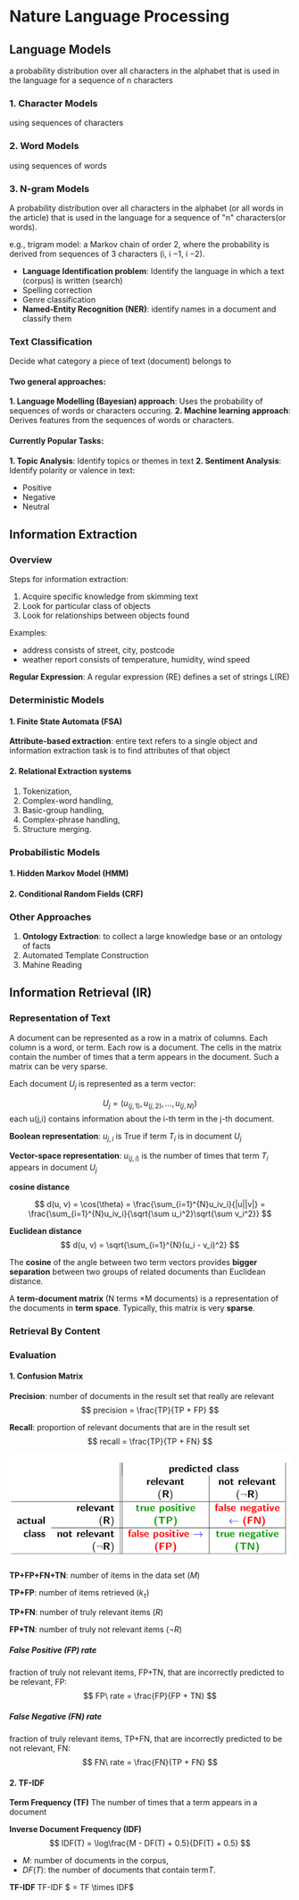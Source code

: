 # Nature Language Processing

## Language Models

a probability distribution over all characters in the alphabet that is used in the language for a sequence of n characters

### 1. Character Models
using sequences of characters

### 2. Word Models
using sequences of words

### 3. N-gram Models

A probability distribution over all characters in the alphabet (or all words in the article) that is used in the language for a sequence of "n" characters(or words).

e.g., trigram model: a Markov chain of order 2, where the probability is derived from sequences of 3 characters (i, i −1, i −2).

- **Language Identification problem**: Identify the language in which a text (corpus) is written (search)
- Spelling correction
- Genre classification
- **Named-Entity Recognition (NER)**: identify names in a document and classify them



### Text Classification 
Decide what category a piece of text (document) belongs to

#### Two general approaches:

**1. Language Modelling (Bayesian) approach**: Uses the probability of sequences of words or characters occuring.
**2. Machine learning approach**: Derives features from the sequences of words or characters.

#### Currently Popular Tasks:

**1. Topic Analysis**: Identify topics or themes in text
**2. Sentiment Analysis**: Identify polarity or valence in text:

- Positive
- Negative
- Neutral



## Information Extraction

### Overview

Steps for information extraction:
1. Acquire specific knowledge from skimming text
2. Look for particular class of objects
3. Look for relationships between objects found

Examples:

- address consists of street, city, postcode
- weather report consists of temperature, humidity, wind speed

**Regular Expression**: A regular expression (RE) defines a set of strings L(RE)



### Deterministic Models

#### 1. Finite State Automata (FSA)
**Attribute-based extraction**: entire text refers to a single object and information extraction task is to find attributes of that object

#### 2. Relational Extraction systems
1. Tokenization,
2. Complex-word handling,
3. Basic-group handling,
4. Complex-phrase handling,
5. Structure merging.



### Probabilistic Models

#### 1. Hidden Markov Model (HMM)

#### 2. Conditional Random Fields (CRF)



### Other Approaches
1. **Ontology Extraction**: to collect a large knowledge base or an ontology of facts
2. Automated Template Construction
3. Mahine Reading

## Information Retrieval (IR)

### Representation of Text
A document can be represented as a row in a matrix of columns. Each column is a word, or term. Each row is a document. The cells in the matrix contain the number of times that a term appears in the document. Such a matrix can be very sparse.

Each document $U_j$ is represented as a term vector:

$$
U_j = (u_{(j,1)}, u_{(j,2)},...,u_{(j,N)})
$$
each u(j,i) contains information about the i-th term in the j-th document.

**Boolean representation**: $u_{j,i}$ is True if term $T_i$ is in document $U_j$

**Vector-space representation**: $u_{(j,i)}$ is the number of times that term $T_i$ appears in document $U_j$

**cosine distance**

$$
d(u, v) = \cos(\theta) = \frac{\sum_{i=1}^{N}u_iv_i}{|u||v|} = \frac{\sum_{i=1}^{N}u_iv_i}{\sqrt{\sum u_i^2}\sqrt{\sum v_i^2}}
$$

**Euclidean distance**
$$
d(u, v) = \sqrt{\sum_{i=1}^{N}(u_i - v_i)^2}
$$

The **cosine** of the angle between two term vectors provides **bigger separation** between two groups of related documents than Euclidean distance.

A **term-document matrix** (N terms ×M documents) is a representation of the documents in **term space**. Typically, this matrix is very **sparse**.



### Retrieval By Content



### Evaluation

#### 1. Confusion Matrix

**Precision**: number of documents in the result set that really are relevant
$$
precision = \frac{TP}{TP + FP}
$$

**Recall**: proportion of relevant documents that are in the result set
$$
recall = \frac{TP}{TP + FN}
$$

![](./images/retrieval_confusion_matrix.png)

**TP+FP+FN+TN**: number of items in the data set ($M$)

**TP+FP**: number of items retrieved ($k_\tau$)

**TP+FN**: number of truly relevant items ($R$)

**FP+TN**: number of truly not relevant items ($\neg R$)

##### False Positive (FP) rate
fraction of truly not relevant items, FP+TN, that are incorrectly predicted to be relevant, FP:
$$
FP\ rate = \frac{FP}{FP + TN}
$$

##### False Negative (FN) rate
fraction of truly relevant items, TP+FN, that are incorrectly predicted to be not relevant, FN:
$$
FN\ rate = \frac{FN}{TP + FN}
$$



#### 2. TF-IDF

**Term Frequency (TF)**
The number of times that a term appears in a document

**Inverse Document Frequency (IDF)**
$$
IDF(T) = \log\frac{M - DF(T) + 0.5}{DF(T) + 0.5}
$$

- $M$: number of documents in the corpus,
- $DF(T)$: the number of documents that contain term$T$.

**TF-IDF**
TF-IDF $ = TF \times IDF$









